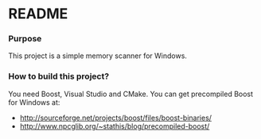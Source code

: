 # README #

### Purpose ###

This project is a simple memory scanner for Windows.

### How to build this project? ###

You need Boost, Visual Studio and CMake. You can get precompiled Boost for Windows at:

* http://sourceforge.net/projects/boost/files/boost-binaries/
* http://www.npcglib.org/~stathis/blog/precompiled-boost/